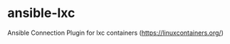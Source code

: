 ansible-lxc
===========

Ansible Connection Plugin for lxc containers (https://linuxcontainers.org/)
